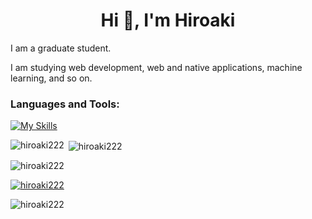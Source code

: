 <h1 align="center">Hi 👋, I'm Hiroaki</h1>

I am a graduate student.

I am studying web development, web and native applications, machine learning, and so on.

<h3 align="left">Languages and Tools:</h3>
<!-- anaconda,apple,arduino,astro,aws,azure,bash,bun,c,cpp,cloudflare,css,docker,firebase,flutter,git,github,html,js,kotlin,latex,md,matlab,mongodb,mysql,nextjs,nginx,nodejs,npm,obsidian,pnpm,postgres,prisma,py,pytorch,raspberrypi,react,remix,sqlite,supabase,sklearn,selenium,tailwind,tauri,ts,ubuntu,vercel,vite,vscode,windows -->
<p align="left">
<a href="https://skillicons.dev"><img src="https://skillicons.dev/icons?i=anaconda,apple,arduino,astro,aws,azure,bash,bun,c,cpp,cloudflare,css,docker,firebase,flutter,git,github,html,js,kotlin,latex,md,matlab,mongodb,mysql,nextjs,nginx,nodejs,npm,obsidian,pnpm,postgres,prisma,py,pytorch,raspberrypi,react,remix,sqlite,supabase,sklearn,selenium,tailwind,tauri,ts,ubuntu,vercel,vite,vscode,windows" alt="My Skills"></a>
</p>

<p><img align="left" src="https://github-readme-stats.vercel.app/api/top-langs?username=hiroaki222&show_icons=true&locale=en&layout=compact" alt="hiroaki222" /></p>

<p>&nbsp;<img align="center" src="https://github-readme-stats.vercel.app/api?username=hiroaki222&show_icons=true&locale=en" alt="hiroaki222" /></p>

<p><img align="center" src="https://github-readme-streak-stats.herokuapp.com/?user=hiroaki222&" alt="hiroaki222" /></p>

<p align="left"> <a href="https://github.com/ryo-ma/github-profile-trophy"><img src="https://github-profile-trophy.vercel.app/?username=hiroaki222" alt="hiroaki222" /></a> </p>
</p>

<p align="left"> <img src="https://komarev.com/ghpvc/?username=hiroaki222&label=Profile%20views&color=0e75b6&style=flat" alt="hiroaki222" /> </p>
